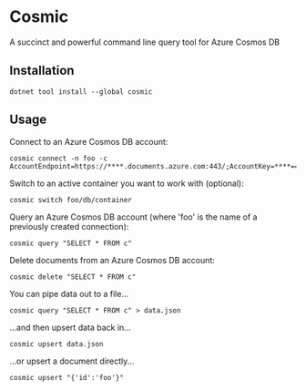 # Cosmic
A succinct and powerful command line query tool for Azure Cosmos DB

## Installation
```
dotnet tool install --global cosmic
```

## Usage
Connect to an Azure Cosmos DB account:
```
cosmic connect -n foo -c AccountEndpoint=https://****.documents.azure.com:443/;AccountKey=****==;
```

Switch to an active container you want to work with (optional):
```
cosmic switch foo/db/container
```

Query an Azure Cosmos DB account (where 'foo' is the name of a previously created connection):
```
cosmic query "SELECT * FROM c"
```

Delete documents from an Azure Cosmos DB account:
```
cosmic delete "SELECT * FROM c"
```

You can pipe data out to a file...
```
cosmic query "SELECT * FROM c" > data.json
```

...and then upsert data back in...
```
cosmic upsert data.json
```

...or  upsert a document directly...
```
cosmic upsert "{'id':'foo'}"
```
